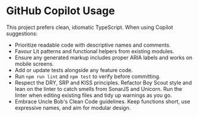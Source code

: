 # GitHub Copilot Usage

This project prefers clean, idiomatic TypeScript. When using Copilot suggestions:

- Prioritize readable code with descriptive names and comments.
- Favour Lit patterns and functional helpers from existing modules.
- Ensure any generated markup includes proper ARIA labels and works on mobile screens.
- Add or update tests alongside any feature code.
- Run `npm run lint` and `npm test` to verify before committing.
- Respect the DRY, SRP and KISS principles. Refactor Boy Scout style and lean on the linter to catch smells from SonarJS and Unicorn. Run the linter when editing existing files and tidy up warnings as you go.
- Embrace Uncle Bob's Clean Code guidelines. Keep functions short, use expressive names, and aim for modular design.
